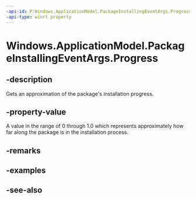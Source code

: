 ----api-id: P:Windows.ApplicationModel.PackageInstallingEventArgs.Progress
-api-type: winrt property
---<!-- Property syntaxpublic double Progress { get; }--># Windows.ApplicationModel.PackageInstallingEventArgs.Progress## -descriptionGets an approximation of the package's installation progress.## -property-valueA value in the range of 0 through 1.0 which represents approximately how far along the package is in the installation process.## -remarks## -examples## -see-also